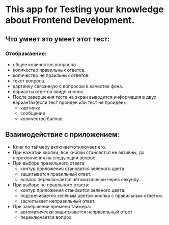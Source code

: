 <h1>This app for Testing your knowledge about Frontend Development.</h1>
<h2>Что умеет это умеет этот тест:</h2>
<h3>Отображаение:</h3>

- общее количество вопросов.
- количество правильных ответов.
- количество не праильных ответов.
- текст вопроса.
- картинку связанную с вопросом в качестве фона.
- варианты ответов ввиде кнопок.
- После завершения теста на экран выводится информация в двух вариантах(если тест пройден или тест не пройден):
  - картинка
  - сообщение
  - количество баллов

<h2>Взаимодействие с приложением:</h2>

- Клик по таймеру включает/отключает его.
- При нажатии кнопки, все кнопки становятся не активны, до переключения на следующий вопрос.
- При выборе правильного ответа:
  - контур приложения становится зелёного цвета
  - защитывется правильный ответ.
  - вопрос переключается автоматически через секунду.
- При выборе не правльного ответа:
  - контур приложения становится зелёного цвета.
  - подсвечивается зелёным цветом кнопка с правильным ответом.
  - засчитывает неправильный ответ.
- При завершении времени таймера:
  - автоматически защитывается неправильный ответ
  - переключается вопрос.


  
